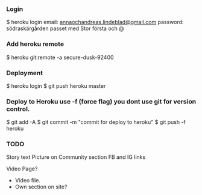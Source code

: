 
### Login
$ heroku login
email: annaochandreas.lindeblad@gmail.com
password: södraskärgården passet med Stor första och @ 

### Add heroku remote 
$ heroku git:remote -a secure-dusk-92400 

### Deployment
$ heroku login
$ git push heroku master

### Deploy to Heroku use -f (force flag) you dont use git for version control.
$ git add -A
$ git commit -m "commit for deploy to heroku"
$ git push -f heroku


### TODO
Story text
Picture on Community section
FB and IG links

Video Page?
- Video file.
- Own section on site?
